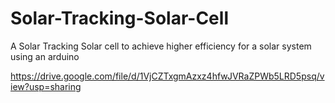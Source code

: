 # Solar-Tracking-Solar-Cell
A Solar Tracking Solar cell to achieve higher efficiency for a solar system using an arduino 


https://drive.google.com/file/d/1VjCZTxgmAzxz4hfwJVRaZPWb5LRD5psq/view?usp=sharing
